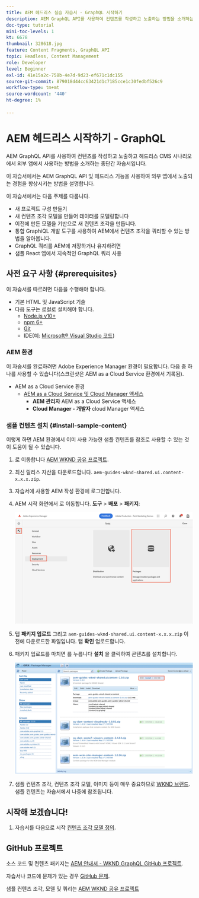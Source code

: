 ```yaml
---
title: AEM 헤드리스 실습 자습서 - GraphQL 시작하기
description: AEM GraphQL API를 사용하여 컨텐츠를 작성하고 노출하는 방법을 소개하는 종단간 자습서입니다.
doc-type: tutorial
mini-toc-levels: 1
kt: 6678
thumbnail: 328618.jpg
feature: Content Fragments, GraphQL API
topic: Headless, Content Management
role: Developer
level: Beginner
exl-id: 41e15a2c-758b-4e7d-9d23-ef671c1dc155
source-git-commit: 879018d44cc63421d1c7185cce1c30fedbf526c9
workflow-type: tm+mt
source-wordcount: '440'
ht-degree: 1%

---
```


# AEM 헤드리스 시작하기 - GraphQL

AEM GraphQL API를 사용하여 컨텐츠를 작성하고 노출하고 헤드리스 CMS 시나리오에서 외부 앱에서 사용하는 방법을 소개하는 종단간 자습서입니다.

이 자습서에서는 AEM GraphQL API 및 헤드리스 기능을 사용하여 외부 앱에서 노출되는 경험을 향상시키는 방법을 설명합니다.

이 자습서에서는 다음 주제를 다룹니다.

* 새 프로젝트 구성 만들기
* 새 컨텐츠 조각 모델을 만들어 데이터를 모델링합니다
* 이전에 만든 모델을 기반으로 새 컨텐츠 조각을 만듭니다.
* 통합 GraphiQL 개발 도구를 사용하여 AEM에서 컨텐츠 조각을 쿼리할 수 있는 방법을 알아봅니다.
* GraphQL 쿼리를 AEM에 저장하거나 유지하려면
* 샘플 React 앱에서 지속적인 GraphQL 쿼리 사용


## 사전 요구 사항 {#prerequisites}

이 자습서를 따르려면 다음을 수행해야 합니다.

* 기본 HTML 및 JavaScript 기술
* 다음 도구는 로컬로 설치해야 합니다.
   * [Node.js v10+](https://nodejs.org/en/)
   * [npm 6+](https://www.npmjs.com/)
   * [Git](https://git-scm.com/)
   * IDE(예: [Microsoft® Visual Studio 코드](https://code.visualstudio.com/))

### AEM 환경

이 자습서를 완료하려면 Adobe Experience Manager 환경이 필요합니다. 다음 중 하나를 사용할 수 있습니다(스크린샷은 AEM as a Cloud Service 환경에서 기록됨).

* AEM as a Cloud Service 환경
   * [AEM as a Cloud Service 및 Cloud Manager 액세스](/help/cloud-service/accessing/overview.md)
      * **AEM 관리자** AEM as a Cloud Service 액세스
      * **Cloud Manager - 개발자** cloud Manager 액세스

### 샘플 컨텐츠 설치 {#install-sample-content}

이렇게 하면 AEM 환경에서 이미 사용 가능한 샘플 컨텐츠를 참조로 사용할 수 있는 것이 도움이 될 수 있습니다.

1. 로 이동합니다 [AEM WKND 공유 프로젝트](https://github.com/adobe/aem-guides-wknd-shared/releases).
1. 최신 릴리스 자산을 다운로드합니다. `aem-guides-wknd-shared.ui.content-x.x.x.zip`.
1. 자습서에 사용할 AEM 작성 환경에 로그인합니다.
1. AEM 시작 화면에서 로 이동합니다. **도구** > **배포** > **패키지**:

   ![패키지 관리자 탐색](assets/overview/navigate-package-manager.png)

1. 탭 **패키지 업로드** 그리고 `aem-guides-wknd-shared.ui.content-x.x.x.zip` 이전에 다운로드한 파일입니다. 탭 **확인** 업로드합니다.
1. 패키지 업로드를 마치면 를 누릅니다 **설치** 을 클릭하여 콘텐츠를 설치합니다.

   ![샘플 컨텐츠 패키지 설치](assets/overview/install-sample-content-package.png)

1. 샘플 컨텐츠 조각, 컨텐츠 조각 모델, 이미지 등이 매우 중요하므로 [WKND 브랜드](https://wknd.site/). 샘플 컨텐츠는 자습서에서 나중에 참조됩니다.

## 시작해 보겠습니다!

1. 자습서를 다음으로 시작 [컨텐츠 조각 모델 정의](content-fragment-models.md).

## GitHub 프로젝트

소스 코드 및 컨텐츠 패키지는 [AEM 안내서 - WKND GraphQL GitHub 프로젝트](https://github.com/adobe/aem-guides-wknd-graphql).

자습서나 코드에 문제가 있는 경우 [GitHub 문제](https://github.com/adobe/aem-guides-wknd-graphql/issues).

샘플 컨텐츠 조각, 모델 및 쿼리는 [AEM WKND 공유 프로젝트](https://github.com/adobe/aem-guides-wknd-shared)
